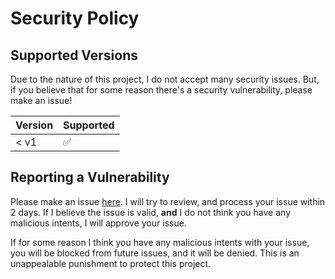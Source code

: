 # Security Policy

## Supported Versions

Due to the nature of this project, I do not accept many security issues. But, if you believe that for some reason there's a security vulnerability, please make an issue!

| Version | Supported          |
| ------- | ------------------ |
|  < v1   | :white_check_mark: |

## Reporting a Vulnerability

Please make an issue [here](https://github.com/Mrmagicpie/RootProfile/issues). I will try to review, and process your issue within 2 days. If I believe the issue is valid, **and** I do not think you have any malicious intents, I will approve your issue.

If for some reason I think you have any malicious intents with your issue, you will be blocked from future issues, and it will be denied. This is an unappealable punishment to protect this project.
